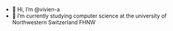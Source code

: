 - 👋 Hi, I’m @vivien-a
- 🌱 I’m currently studying computer science at the university of Northwestern Switzerland FHNW
